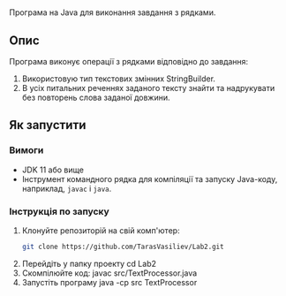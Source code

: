 # 

Програма на Java для виконання завдання з рядками.

## Опис

Програма виконує операції з рядками відповідно до завдання:
1. Використовую тип текстових змінних StringBuilder.
2. В усіх питальних реченнях заданого тексту знайти та надрукувати без повторень слова заданої довжини. 

## Як запустити

### Вимоги
- JDK 11 або вище
- Інструмент командного рядка для компіляції та запуску Java-коду, наприклад, `javac` і `java`.

### Інструкція по запуску

1. Клонуйте репозиторій на свій комп'ютер:
   ```bash
   git clone https://github.com/TarasVasiliev/Lab2.git
2. Перейдіть у папку проекту
    cd Lab2
3. Скомпілюйте код:
    javac src/TextProcessor.java
4. Запустіть програму
    java -cp src TextProcessor
